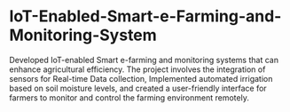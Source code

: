 # IoT-Enabled-Smart-e-Farming-and-Monitoring-System
  Developed IoT-enabled Smart e-farming and monitoring systems that can enhance agricultural efficiency. The project involves the integration of sensors for Real-time Data collection, Implemented automated irrigation based on soil moisture levels, and created a user-friendly interface for farmers to monitor and control the farming environment remotely.
